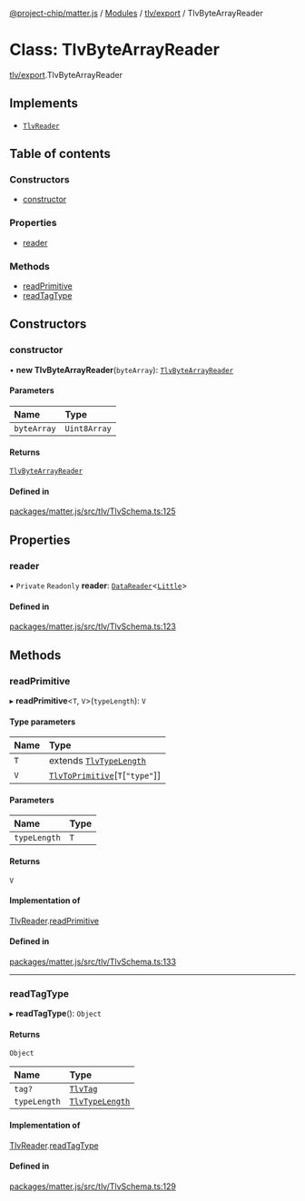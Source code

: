 [@project-chip/matter.js](../README.md) / [Modules](../modules.md) / [tlv/export](../modules/tlv_export.md) / TlvByteArrayReader

# Class: TlvByteArrayReader

[tlv/export](../modules/tlv_export.md).TlvByteArrayReader

## Implements

- [`TlvReader`](../interfaces/tlv_export.TlvReader.md)

## Table of contents

### Constructors

- [constructor](tlv_export.TlvByteArrayReader.md#constructor)

### Properties

- [reader](tlv_export.TlvByteArrayReader.md#reader)

### Methods

- [readPrimitive](tlv_export.TlvByteArrayReader.md#readprimitive)
- [readTagType](tlv_export.TlvByteArrayReader.md#readtagtype)

## Constructors

### constructor

• **new TlvByteArrayReader**(`byteArray`): [`TlvByteArrayReader`](tlv_export.TlvByteArrayReader.md)

#### Parameters

| Name | Type |
| :------ | :------ |
| `byteArray` | `Uint8Array` |

#### Returns

[`TlvByteArrayReader`](tlv_export.TlvByteArrayReader.md)

#### Defined in

[packages/matter.js/src/tlv/TlvSchema.ts:125](https://github.com/project-chip/matter.js/blob/2d9f2165d2672864fda3496a6d0d5f93597f82c6/packages/matter.js/src/tlv/TlvSchema.ts#L125)

## Properties

### reader

• `Private` `Readonly` **reader**: [`DataReader`](util_export.DataReader.md)\<[`Little`](../enums/util_export.Endian.md#little)\>

#### Defined in

[packages/matter.js/src/tlv/TlvSchema.ts:123](https://github.com/project-chip/matter.js/blob/2d9f2165d2672864fda3496a6d0d5f93597f82c6/packages/matter.js/src/tlv/TlvSchema.ts#L123)

## Methods

### readPrimitive

▸ **readPrimitive**\<`T`, `V`\>(`typeLength`): `V`

#### Type parameters

| Name | Type |
| :------ | :------ |
| `T` | extends [`TlvTypeLength`](../modules/tlv_export.md#tlvtypelength) |
| `V` | [`TlvToPrimitive`](../modules/tlv_export.md#tlvtoprimitive)[`T`[``"type"``]] |

#### Parameters

| Name | Type |
| :------ | :------ |
| `typeLength` | `T` |

#### Returns

`V`

#### Implementation of

[TlvReader](../interfaces/tlv_export.TlvReader.md).[readPrimitive](../interfaces/tlv_export.TlvReader.md#readprimitive)

#### Defined in

[packages/matter.js/src/tlv/TlvSchema.ts:133](https://github.com/project-chip/matter.js/blob/2d9f2165d2672864fda3496a6d0d5f93597f82c6/packages/matter.js/src/tlv/TlvSchema.ts#L133)

___

### readTagType

▸ **readTagType**(): `Object`

#### Returns

`Object`

| Name | Type |
| :------ | :------ |
| `tag?` | [`TlvTag`](../modules/tlv_export.md#tlvtag) |
| `typeLength` | [`TlvTypeLength`](../modules/tlv_export.md#tlvtypelength) |

#### Implementation of

[TlvReader](../interfaces/tlv_export.TlvReader.md).[readTagType](../interfaces/tlv_export.TlvReader.md#readtagtype)

#### Defined in

[packages/matter.js/src/tlv/TlvSchema.ts:129](https://github.com/project-chip/matter.js/blob/2d9f2165d2672864fda3496a6d0d5f93597f82c6/packages/matter.js/src/tlv/TlvSchema.ts#L129)
